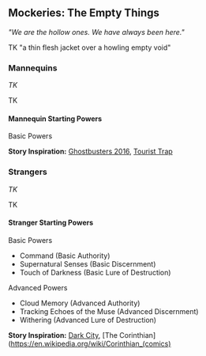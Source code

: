 ## Mockeries: The Empty Things
_"We are the hollow ones. We have always been here."_

TK
"a thin flesh jacket over a howling empty void"

### Mannequins
_TK_

TK

#### Mannequin Starting Powers

Basic Powers

**Story Inspiration:** [Ghostbusters 2016](https://www.imdb.com/title/tt1289401/), [Tourist Trap](https://www.imdb.com/title/tt0080040/)

### Strangers
_TK_

TK

#### Stranger Starting Powers

Basic Powers

 * Command (Basic Authority)
 * Supernatural Senses (Basic Discernment)
 * Touch of Darkness (Basic Lure of Destruction)

Advanced Powers

 * Cloud Memory (Advanced Authority)
 * Tracking Echoes of the Muse (Advanced Discernment)
 * Withering (Advanced Lure of Destruction)

**Story Inspiration:** [Dark City](https://www.imdb.com/title/tt0118929/), [The Corinthian](https://en.wikipedia.org/wiki/Corinthian_(comics)